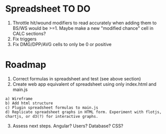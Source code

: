 # Spreadsheet TO DO
  1) Throttle hit/wound modifiers to read accurately when adding them to BS/WS would be >=1. Maybe make a new "modified chance" cell in CALC sections?  
  2) Fix triggers
  3) Fix DMG/DPP/AVG cells to only be 0 or positive

# Roadmap
  1) Correct formulas in spreadsheet and test (see above section)
  2) Create web app equivalent of spreadsheet using only index.html and main.js

    a) Wireframe
    b) Add html structure
    c) Plugin spreadsheet formulas to main.js
    d) Replicate spreadsheet graphs in HTML form. Experiment with flotjs, chartjs, or d3(?) for interactive graphs.
    
  3) Assess next steps. Angular? Users? Database? CSS?  
